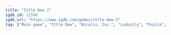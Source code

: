 ```yaml
---
title: "Ittle Dew 2"
igdb_id: 11598
igdb_url: "https://www.igdb.com/games/ittle-dew-2"
tag: ["Main game", "Ittle Dew", "Nicalis, Inc.", "Ludosity", "Puzzle", "Role-playing (RPG)", "Adventure", "Indie", "Single player", "Bird view / Isometric", "Action", "Fantasy", "Comedy"]
---
```

